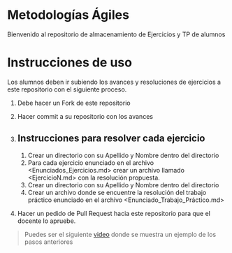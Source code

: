 # Metodologías Ágiles

Bienvenido al repositorio de almacenamiento de Ejercicios y TP de alumnos 

# Instrucciones de uso 

Los alumnos deben ir subiendo los avances y resoluciones de ejercicios a este repositorio con el siguiente proceso.

1. Debe hacer un Fork de este repositorio
2. Hacer commit a su repositorio con los avances
3. ## Instrucciones para resolver cada ejercicio 
   1. Crear un directorio con su Apellido y Nombre dentro del directorio <EjerciciosResultos>
   2. Para cada ejercicio enunciado en el archivo <Enunciados_Ejercicios.md> crear un archivo llamado <EjercicioN.md> con la resolución propuesta.
   3. Crear un directorio con su Apellido y Nombre dentro del directorio <TrabajoPractivo> 
   4. Crear un archivo donde se encuentre la resolución del trabajo práctico enunciado en el archivo <Enunciado_Trabajo_Práctico.md>
   
4. Hacer un pedido de Pull Request hacia este repositorio para que el docente lo apruebe. 

> Puedes ser el siguiente [video](https://youtu.be/8TdMJMYt2Nk) donde se muestra un ejemplo de los pasos anteriores

   